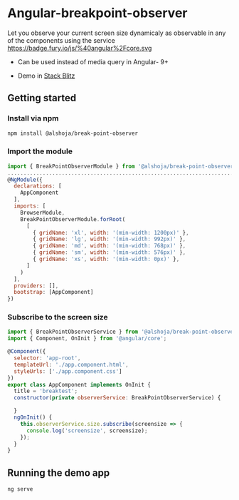 
# Angular-breakpoint-observer
Let you observe your current screen size dynamicaly as observable in any of the components using the service
https://badge.fury.io/js/%40angular%2Fcore.svg

* Can be used instead of media query in Angular- 9+

* Demo in [Stack Blitz](https://stackblitz.com/github/alshoja/break-point-observer)

## Getting started

### Install via npm 
```sh
npm install @alshoja/break-point-observer
```

### Import the module
```javascript
import { BreakPointObserverModule } from '@alshoja/break-point-observer';
............................................................................
@NgModule({
  declarations: [
    AppComponent
  ],
  imports: [
    BrowserModule,
    BreakPointObserverModule.forRoot(
      [
        { gridName: 'xl', width: '(min-width: 1200px)' },
        { gridName: 'lg', width: '(min-width: 992px)' },
        { gridName: 'md', width: '(min-width: 768px)' },
        { gridName: 'sm', width: '(min-width: 576px)' },
        { gridName: 'xs', width: '(min-width: 0px)' },
      ]
    )
  ],
  providers: [],
  bootstrap: [AppComponent]
})
```

### Subscribe to the screen size

```javascript
import { BreakPointObserverService } from '@alshoja/break-point-observer';
import { Component, OnInit } from '@angular/core';

@Component({
  selector: 'app-root',
  templateUrl: './app.component.html',
  styleUrls: ['./app.component.css']
})
export class AppComponent implements OnInit {
  title = 'breaktest';
  constructor(private observerService: BreakPointObserverService) {

  }
  ngOnInit() {
    this.observerService.size.subscribe(screensize => {
      console.log('screensize', screensize);
    });
  }
}

```

## Running the demo app

```sh
ng serve
```
